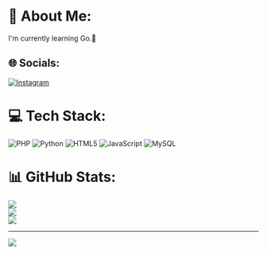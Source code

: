 # 💫 About Me:
I'm currently learning Go.👀


## 🌐 Socials:
[![Instagram](https://img.shields.io/badge/Instagram-%23E4405F.svg?logo=Instagram&logoColor=white)](https://instagram.com/taha.fazl_) 

# 💻 Tech Stack:
![PHP](https://img.shields.io/badge/php-%23777BB4.svg?style=for-the-badge&logo=php&logoColor=white) ![Python](https://img.shields.io/badge/python-3670A0?style=for-the-badge&logo=python&logoColor=ffdd54) ![HTML5](https://img.shields.io/badge/html5-%23E34F26.svg?style=for-the-badge&logo=html5&logoColor=white) ![JavaScript](https://img.shields.io/badge/javascript-%23323330.svg?style=for-the-badge&logo=javascript&logoColor=%23F7DF1E) ![MySQL](https://img.shields.io/badge/mysql-4479A1.svg?style=for-the-badge&logo=mysql&logoColor=white)
# 📊 GitHub Stats:
![](https://github-readme-stats.vercel.app/api?username=TahaFzl&theme=dark&hide_border=false&include_all_commits=false&count_private=false)<br/>
![](https://github-readme-streak-stats.herokuapp.com/?user=TahaFzl&theme=dark&hide_border=false)<br/>
![](https://github-readme-stats.vercel.app/api/top-langs/?username=TahaFzl&theme=dark&hide_border=false&include_all_commits=false&count_private=false&layout=compact)

---
[![](https://visitcount.itsvg.in/api?id=TahaFzl&icon=0&color=0)](https://visitcount.itsvg.in)

<!-- Proudly created with GPRM ( https://gprm.itsvg.in ) -->
